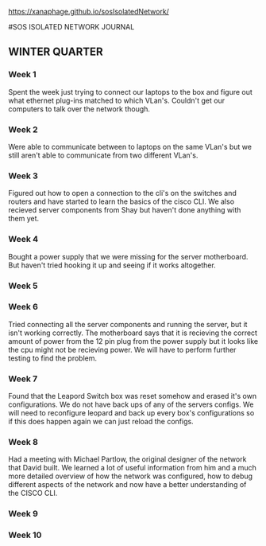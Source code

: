 https://xanaphage.github.io/sosIsolatedNetwork/


#SOS ISOLATED NETWORK JOURNAL
## WINTER QUARTER
### Week 1
Spent the week just trying to connect our laptops to the box and figure out what ethernet plug-ins matched to which VLan's. Couldn't get our computers to talk over the network though.
### Week 2
Were able to communicate between to laptops on the same VLan's but we still aren't able to communicate from two different VLan's.
### Week 3
Figured out how to open a connection to the cli's on the switches and routers and have started to learn the basics of the cisco CLI. We also recieved server components from Shay but haven't done anything with them yet.
### Week 4
Bought a power supply that we were missing for the server motherboard. But haven't tried hooking it up and seeing if it works altogether.
### Week 5
### Week 6
Tried connecting all the server components and running the server, but it isn't working correctly. The motherboard says that it is recieving the correct amount of power from the 12 pin plug from the power supply but it looks like the cpu might not be recieving power. We will have to perform further testing to find the problem.
### Week 7
Found that the Leapord Switch box was reset somehow and erased it's own configurations. We do not have back ups of any of the servers configs. We will need to reconfigure leopard and back up every box's configurations so if this does happen again we can just reload the configs.
### Week 8
Had a meeting with Michael Partlow, the original designer of the network that David built. We learned a lot of useful information from him and a much more detailed overview of how the network was configured, how to debug different aspects of the network and now have a better understanding of the CISCO CLI.
### Week 9
### Week 10
